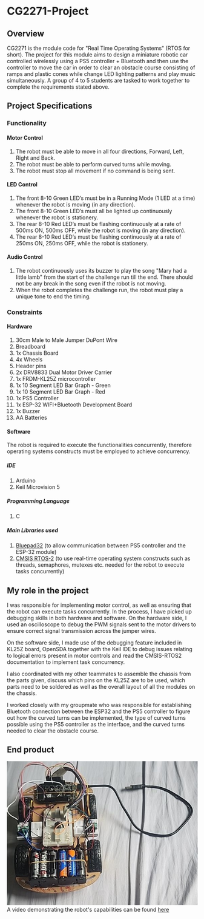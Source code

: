 # CG2271-Project
## Overview
CG2271 is the module code for "Real Time Operating Systems" (RTOS for short). The project for this module aims to design a miniature robotic car controlled wirelessly using a PS5 controller + Bluetooth and then use the controller to move the car in order to clear an obstacle course consisting of ramps and plastic cones while change LED lighting patterns and play music simultaneously. A group of 4 to 5 students are tasked to work together to complete the requirements stated above.

## Project Specifications
### Functionality
#### Motor Control
1. The robot must be able to move in all four directions, Forward, Left, Right and Back.
2. The robot must be able to perform curved turns while moving.
3. The robot must stop all movement if no command is being sent.

#### LED Control
1. The front 8-10 Green LED’s must be in a Running Mode (1 LED at a time) whenever the robot is moving (in any direction).
2. The front 8-10 Green LED’s must all be lighted up continuously whenever the robot is stationery.
3. The rear 8-10 Red LED’s must be flashing continuously at a rate of 500ms ON, 500ms OFF, while the robot is moving (in any direction).
4. The rear 8-10 Red LED’s must be flashing continuously at a rate of 250ms ON, 250ms OFF, while the robot is stationery.

#### Audio Control
1. The robot continuously uses its buzzer to play the song "Mary had a little lamb" from the start of the challenge run till the end. There should not be any break in the song even if the robot is not moving.
2. When the robot completes the challenge run, the robot must play a unique tone to end the timing.

### Constraints
#### Hardware
1. 30cm Male to Male Jumper DuPont Wire
2. Breadboard
3. 1x Chassis Board
4. 4x Wheels
5. Header pins
6. 2x DRV8833 Dual Motor Driver Carrier
7. 1x FRDM-KL25Z microcontroller
8. 1x 10 Segment LED Bar Graph - Green
9. 1x 10 Segment LED Bar Graph - Red
10. 1x PS5 Controller
11. 1x ESP-32 WIFI+Bluetooth Development Board
12. 1x Buzzer
13. AA Batteries

#### Software
The robot is required to execute the functionalities concurrently, therefore operating systems constructs must be employed to achieve concurrency.
##### IDE
1. Arduino
2. Keil Microvision 5
##### Programming Language
1. C

##### Main Libraries used
1. [Bluepad32](https://github.com/ricardoquesada/bluepad32) (to allow communication between PS5 controller and the ESP-32 module)
2. [CMSIS RTOS-2](https://arm-software.github.io/CMSIS_6/latest/RTOS2/index.html) (to use real-time operating system constructs such as threads, semaphores, mutexes etc. needed for the robot to execute tasks concurrently)


## My role in the project
I was responsible for implementing motor control, as well as ensuring that the robot can execute tasks concurrently. In the process, I have picked up debugging skills in both hardware and software. On the hardware side, I used an oscilloscope to debug the PWM signals sent to the motor drivers to ensure correct signal transmission across the jumper wires. 

On the software side, I made use of the debugging feature included in KL25Z board, OpenSDA together with the Keil IDE to debug issues relating to logical errors present in motor controls and read the CMSIS-RTOS2 documentation to implement task concurrency.

I also coordinated with my other teammates to assemble the chassis from the parts given, discuss which pins on the KL25Z are to be used, which parts need to be soldered as well as the overall layout of all the modules on the chassis. 

I worked closely with my groupmate who was responsible for establishing Bluetooth connection between the ESP32 and the PS5 controller to figure out how the curved turns can be implemented, the type of curved turns possible using the PS5 controller as the interface, and the curved turns needed to clear the obstacle course.

## End product
![Alt text](robot.jpg)
A video demonstrating the robot's capabilities can be found [here]()



